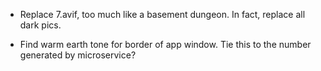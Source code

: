 - Replace 7.avif, too much like a basement dungeon.  In fact, replace all dark pics.

- Find warm earth tone for border of app window.  Tie this to the number generated by microservice?



